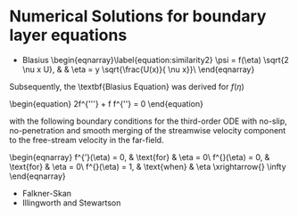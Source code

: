 # Numerical Solutions for boundary layer equations
- Blasius
\begin{eqnarray}\label{equation:similarity2}
  \psi = f(\eta) \sqrt{2 \nu x U},  & &   \eta = y \sqrt{\frac{U(x)}{ \nu x}}\\
\end{eqnarray}
 
Subsequently, the \textbf{Blasius Equation} was derived for $f(\eta)$

\begin{equation}
    2f^{'''} + f f^{''} = 0
\end{equation}

with the following boundary conditions for the third-order ODE with no-slip, no-penetration and smooth merging of the streamwise velocity component to the free-stream velocity in the far-field. 

\begin{eqnarray}
  f^{'}(\eta) = 0, &   \text{for} & \eta = 0\\
  f^{}(\eta) = 0,                      &   \text{for} & \eta = 0\\
  f^{}(\eta) = 1,                  &   \text{when} & \eta \xrightarrow{} \infty
\end{eqnarray}

- Falkner-Skan
- Illingworth and Stewartson
